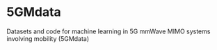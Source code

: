 # 5GMdata
Datasets and code for machine learning in 5G mmWave MIMO systems involving mobility (5GMdata)
